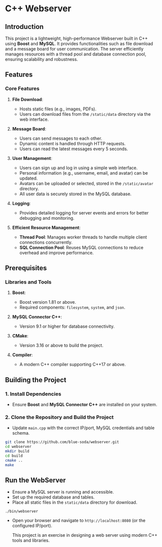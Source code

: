 # C++ Webserver
## Introduction

This project is a lightweight, high-performance Webserver built in C++ using **Boost** and **MySQL**. It provides functionalities such as file download and a message board for user communication. The server efficiently manages resources with a thread pool and database connection pool, ensuring scalability and robustness.


## Features

### Core Features

1. **File Download**:
   - Hosts static files (e.g., images, PDFs).
   - Users can download files from the `/static/data` directory via the web interface.

2. **Message Board**:
   - Users can send messages to each other.
   - Dynamic content is handled through HTTP requests.
   - Users can read the latest messages every 5 seconds.

3. **User Management**:
   - Users can sign up and log in using a simple web interface.
   - Personal information (e.g., username, email, and avatar) can be updated.
   - Avatars can be uploaded or selected, stored in the `/static/avatar` directory.
   - All user data is securely stored in the MySQL database.

4. **Logging**:
   - Provides detailed logging for server events and errors for better debugging and monitoring.

5. **Efficient Resource Management**:
   - **Thread Pool**: Manages worker threads to handle multiple client connections concurrently.
   - **SQL Connection Pool**: Reuses MySQL connections to reduce overhead and improve performance.



## Prerequisites

### Libraries and Tools
1. **Boost**:
   - Boost version 1.81 or above.
   - Required components: `filesystem`, `system`, and `json`.

2. **MySQL Connector C++**:
   - Version 9.1 or higher for database connectivity.

3. **CMake**:
   - Version 3.16 or above to build the project.

4. **Compiler**:
   - A modern C++ compiler supporting C++17 or above.


## Building the Project

### 1. Install Dependencies
- Ensure **Boost** and **MySQL Connector C++** are installed on your system.

### 2. Clone the Repository and Build the Project
- Update `main.cpp` with the correct IP/port, MySQL credentials and table schema.
```sh
git clone https://github.com/blue-soda/webserver.git
cd webserver
mkdir build
cd build
cmake ..
make
```
## Run the WebServer
- Ensure a MySQL server is running and accessible.
- Set up the required database and tables.
- Place all static files in the `static/data` directory for download.
```
./bin/webserver
```
- Open your browser and navigate to `http://localhost:8080` (or the configured IP/port).
  

  This project is an exercise in designing a web server using modern C++ tools and libraries.

